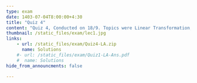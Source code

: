 ```yaml
---
type: exam
date: 1403-07-04T8:00:00+4:30
title: "Quiz 4"
content: "Quiz 4, Conducted on 18/9. Topics were Linear Transformation, Change Basis, Inverse, Determinant."
thumbnail: /static_files/exam/lec1.jpg
links: 
    - url: /static_files/exam/Quiz4-LA.zip
      name: Solutions
    #- url: /static_files/exam/Quiz1-LA-Ans.pdf
    #  name: Solutions  
hide_from_announcments: false

---
```



